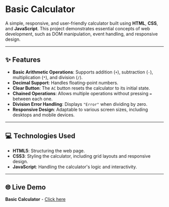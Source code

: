 # Basic Calculator

A simple, responsive, and user-friendly calculator built using **HTML**, **CSS**, and **JavaScript**. This project demonstrates essential concepts of web development, such as DOM manipulation, event handling, and responsive design.

---

## ✨ Features
- **Basic Arithmetic Operations**: Supports addition (`+`), subtraction (`-`), multiplication (`*`), and division (`/`).
- **Decimal Support**: Handles floating-point numbers.
- **Clear Button**: The `AC` button resets the calculator to its initial state.
- **Chained Operations**: Allows multiple operations without pressing `=` between each one.
- **Division Error Handling**: Displays `"Error"` when dividing by zero.
- **Responsive Design**: Adaptable to various screen sizes, including desktops and mobile devices.

---

## 💻 Technologies Used
- **HTML5**: Structuring the web page.
- **CSS3**: Styling the calculator, including grid layouts and responsive design.
- **JavaScript**: Handling the calculator's logic and interactivity.

---

## 🌐 Live Demo
   **Basic Calculator** - [Click here](https://rakesh-tn.github.io/basicCalculator/Index.html)